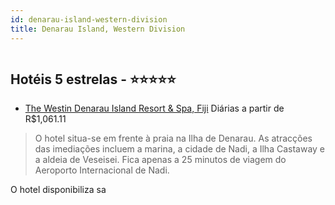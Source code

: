 ```yaml
---
id: denarau-island-western-division
title: Denarau Island, Western Division
---
```


<center><img src="http://photos.hotelbeds.com/giata/13/137793/137793a_hb_a_003.jpg" alt="" /></center>


## Hotéis 5 estrelas - ⭐️⭐️⭐️⭐️⭐️

-    [The Westin Denarau Island Resort & Spa, Fiji](https://www.hurb.com/hoteis/denarau-island/the-westin-denarau-island-resort-spa-fiji-JNP-JP869473?cmp=18055) Diárias a partir de R$1,061.11
   > O hotel situa-se em frente à praia na Ilha de Denarau. As atracções das imediações incluem a marina, a cidade de Nadi, a Ilha Castaway e a aldeia de Veseisei. Fica apenas a 25 minutos de viagem do Aeroporto Internacional de Nadi.

O hotel disponibiliza sa
